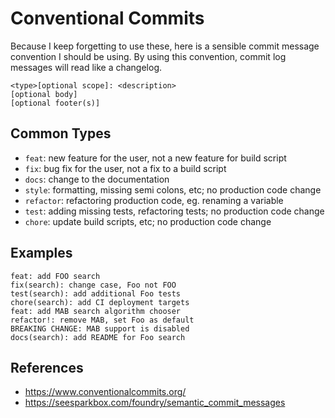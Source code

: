 # Conventional Commits

Because I keep forgetting to use these, here is a sensible commit message convention I should be using. By using this convention, commit log messages will read like a changelog.

```
<type>[optional scope]: <description>
[optional body]
[optional footer(s)]
```


## Common Types

- `feat`: new feature for the user, not a new feature for build script
- `fix`: bug fix for the user, not a fix to a build script
- `docs`: change to the documentation
- `style`: formatting, missing semi colons, etc; no production code change
- `refactor`: refactoring production code, eg. renaming a variable
- `test`: adding missing tests, refactoring tests; no production code change
- `chore`: update build scripts, etc; no production code change


## Examples

```
feat: add FOO search
fix(search): change case, Foo not FOO
test(search): add additional Foo tests
chore(search): add CI deployment targets
feat: add MAB search algorithm chooser
refactor!: remove MAB, set Foo as default
BREAKING CHANGE: MAB support is disabled
docs(search): add README for Foo search
```

## References

- https://www.conventionalcommits.org/
- https://seesparkbox.com/foundry/semantic_commit_messages
